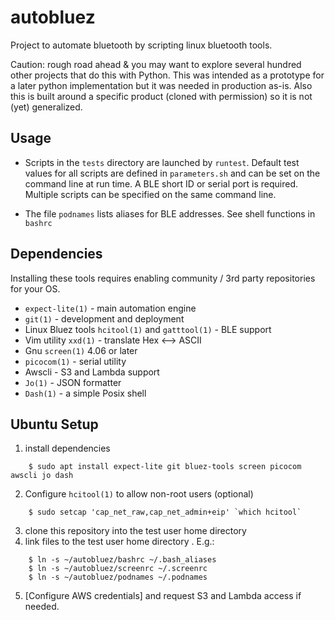 # autobluez

Project to automate bluetooth by scripting linux bluetooth tools. 

Caution: rough road ahead & you may want to explore several hundred other projects that do this with Python. This was intended as a prototype for a later python implementation but it was needed in production as-is. Also this is built around a specific product (cloned with permission) so it is not (yet) generalized.

## Usage

* Scripts in the ```tests``` directory are launched by ```runtest```. Default test values for all scripts are defined in ```parameters.sh``` and can be set on the command line at run time. A BLE short ID or serial port is required. Multiple scripts can be specified on the same command line.

* The file ```podnames``` lists aliases for BLE addresses. See shell functions in ```bashrc```

## Dependencies

Installing these tools requires enabling community / 3rd party repositories for your OS.

* ```expect-lite(1)``` - main automation engine
* ```git(1)``` - development and deployment
* Linux Bluez tools ```hcitool(1)``` and  ```gatttool(1)``` - BLE support
* Vim utility ```xxd(1)``` - translate Hex <--> ASCII
* Gnu ```screen(1)``` 4.06 or later
* ```picocom(1)``` - serial utility
* Awscli - S3 and Lambda support
* ```Jo(1)``` - JSON formatter 
* ```Dash(1)``` - a simple Posix shell

## Ubuntu Setup
1. install dependencies
```
	$ sudo apt install expect-lite git bluez-tools screen picocom awscli jo dash 
```
2. Configure ```hcitool(1)``` to allow non-root users (optional)
```
	$ sudo setcap 'cap_net_raw,cap_net_admin+eip' `which hcitool`
```
3. clone this repository into the test user home directory
4. link files to the test user home directory . E.g.:
```
	$ ln -s ~/autobluez/bashrc ~/.bash_aliases
	$ ln -s ~/autobluez/screenrc ~/.screenrc
	$ ln -s ~/autobluez/podnames ~/.podnames
```
5. [Configure AWS credentials] and request S3 and Lambda access if needed.

